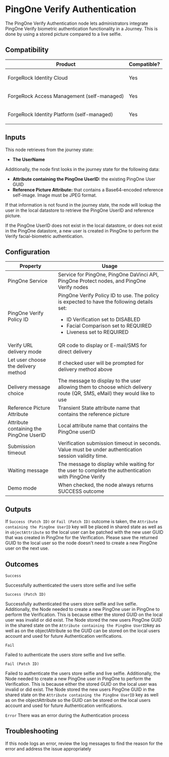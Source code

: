 # PingOne Verify Authentication

The PingOne Verify Authentication node lets administrators integrate PingOne Verify biometric authentication
functionality in a Journey.  This is done by using a stored picture compared to a live selfie.

## Compatibility

<table>
  <colgroup>
    <col>
    <col>
  </colgroup>
  <thead>
  <tr>
    <th>Product</th>
    <th>Compatible?</th>
  </tr>
  </thead>
  <tbody>
  <tr>
    <td><p>ForgeRock Identity Cloud</p></td>
    <td><p><span>Yes</span></p></td>
  </tr>
  <tr>
    <td><p>ForgeRock Access Management (self-managed)</p></td>
    <td><p><span>Yes</span></p></td>
  </tr>
  <tr>
    <td><p>ForgeRock Identity Platform (self-managed)</p></td>
    <td><p><span>Yes</span></p></td>
  </tr>
  </tbody>
</table>

## Inputs

This node retrieves from the journey state:
* **The UserName**

Additionally, the node first looks in the journey state for the following data:
* **Attribute containing the PingOne UserID:**  the existing PingOne User GUID
* **Reference Picture Attribute:** that contains a Base64-encoded reference self-image. Image must be JPEG format.

If that information is not found in the journey state, the node will lookup the user in the local datastore to retrieve
the PingOne UserID and reference picture.

If the PingOne UserID does not exist in the local datastore, or does not exist in the PingOne datastore, a new user is
created in PingOne to perform the Verify facial-biometric authentication.

## Configuration

<table>
  <thead>
  <th>Property</th>
  <th>Usage</th>
  </thead>

  <tr>
    <td>PingOne Service</td>
      <td>Service for PingOne, PingOne DaVinci API, PingOne Protect nodes, and PingOne Verify nodes
      </td>
  </tr>
  <tr>
    <td>PingOne Verify Policy ID</td>
    <td>PingOne Verify Policy ID to use.  The policy is expected to have the following details set:<br>

- ID Verification set to DISABLED
- Facial Comparison set to REQUIRED
- Liveness set to REQUIRED

</td>

  </tr>
  <tr>
    <td>Verify URL delivery mode</td>
    <td>QR code to display or E-mail/SMS for direct delivery</td>
  </tr>
  <tr>
    <td>Let user choose the delivery method</td>
    <td>If checked user will be prompted for delivery method above
    </td>
  </tr>
  <tr>
    <td>Delivery message choice</td>
    <td>The message to display to the user allowing them to choose which delivery route (QR, SMS, eMail) they would like
      to use
    </td>
  </tr>
  <tr>
    <td>Reference Picture Attribute</td>
    <td>Transient State attribute name that contains the reference picture</td>
  </tr>
  <tr>
    <td>Attribute containing the PingOne UserID</td>
    <td>Local attribute name that contains the PingOne userID</td>
  </tr>
  <tr>
    <td>Submission timeout</td>
    <td>Verification submission timeout in seconds. Value must be under authentication session validity time.</td>
  </tr>
  <tr>
    <td>Waiting message</td>
    <td>The message to display while waiting for the user to complete the authentication with PingOne Verify
    </td>
  </tr>
  <tr>
    <td>Demo mode</td>
    <td>When checked, the node always returns SUCCESS outcome</td>
  </tr>

</table>

## Outputs

If `Success (Patch ID)` or `Fail (Patch ID)` outcome is taken, the `Attribute containing the PingOne UserID` key will be
placed in shared state as well as in `objectAttribute` so the local user can be patched with the new user GUID that was
created in PingOne for the Verification.  Please save the returned GUID to the local user so the node doesn't need to
create a new PingOne user on the next use.


## Outcomes

`Success`

Successfully authenticated the users store selfie and live selfie

`Success (Patch ID)`

Successfully authenticated the users store selfie and live selfie.  Additionally, the Node needed to create a new
PingOne user in PingOne to perform the Verification. This is because either the stored GUID on the local user was
invalid or did exist. The Node stored the new users PingOne GUID in the shared state on the `Attribute containing the
PingOne UserID`key as well as on the objectAttribute so the GUID can be stored on the local users account and used for
future Authentication verifications.

`Fail`

Failed to authenticate the users store selfie and live selfie.

`Fail (Patch ID)`

Failed to authenticate the users store selfie and live selfie.  Additionally, the Node needed to create a new PingOne
user in PingOne to perform the Verification. This is because either the stored GUID on the local user was invalid or did
exist. The Node stored the new users PingOne GUID in the shared state on the `Attribute containing the PingOne UserID`
key as well as on the objectAttribute so the GUID can be stored on the local users account and used for future
Authentication verifications.

`Error`
There was an error during the Authentication process

## Troubleshooting


If this node logs an error, review the log messages to find the reason for the error and address the issue appropriately
